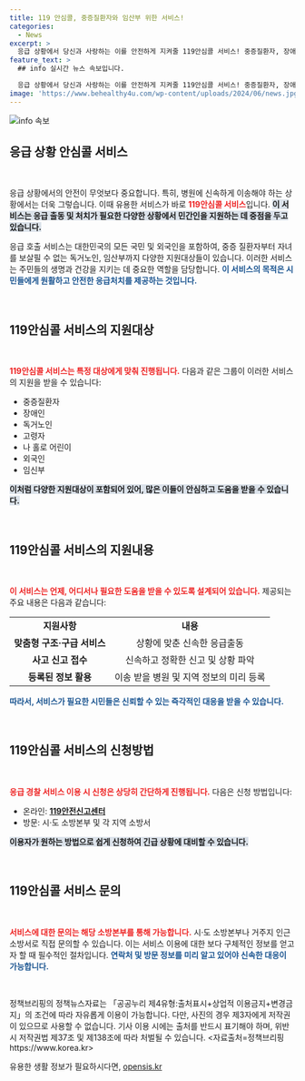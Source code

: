 ```yaml
---
title: 119 안심콜, 중증질환자와 임산부 위한 서비스!
categories:
  - News
excerpt: >
  응급 상황에서 당신과 사랑하는 이를 안전하게 지켜줄 119안심콜 서비스! 중증질환자, 장애인, 고령자 등 모든 국민이 대상이며, 언제 어디서든 맞춤형 구조·구급 서비스를 제공합니다. 지금 바로 신청하세요!
feature_text: >
  ## info 실시간 뉴스 속보입니다.

  응급 상황에서 당신과 사랑하는 이를 안전하게 지켜줄 119안심콜 서비스! 중증질환자, 장애인, 고령자 등 모든 국민이 대상이며, 언제 어디서든 맞춤형 구조·구급 서비스를 제공합니다. 지금 바로 신청하세요!
image: 'https://www.behealthy4u.com/wp-content/uploads/2024/06/news.jpg'
---
```


<p><img src="https://www.behealthy4u.com/wp-content/uploads/2024/06/news.jpg" alt="info 속보" /></p>

<h2 data-ke-size="size26">응급 상황 안심콜 서비스</h2>

<p data-ke-size="size16">&nbsp;</p>

<p>응급 상황에서의 안전이 무엇보다 중요합니다. 특히, 병원에 신속하게 이송해야 하는 상황에서는 더욱 그렇습니다. 이때 유용한 서비스가 바로 <b><span style="color: #ee2323;">119안심콜 서비스</span></b>입니다. <b><span style="background-color: #21538527;">이 서비스는 응급 출동 및 처치가 필요한 다양한 상황에서 민간인을 지원하는 데 중점을 두고 있습니다.</span></b> </p>

<p>응급 호출 서비스는 대한민국의 모든 국민 및 외국인을 포함하여, 중증 질환자부터 자녀를 보살필 수 없는 독거노인, 임산부까지 다양한 지원대상들이 있습니다. 이러한 서비스는 주민들의 생명과 건강을 지키는 데 중요한 역할을 담당합니다. <b><span style="color: #1a5490;">이 서비스의 목적은 시민들에게 원활하고 안전한 응급처치를 제공하는 것입니다.</span></b></p>

<p data-ke-size="size16">&nbsp;</p>

<h2 data-ke-size="size26">119안심콜 서비스의 지원대상</h2>

<p data-ke-size="size16">&nbsp;</p>

<p><b><span style="color: #ee2323;">119안심콜 서비스는 특정 대상에게 맞춰 진행됩니다.</span></b> 다음과 같은 그룹이 이러한 서비스의 지원을 받을 수 있습니다:</p>

<ul>
<li>중증질환자</li>
<li>장애인</li>
<li>독거노인</li>
<li>고령자</li>
<li>나 홀로 어린이</li>
<li>외국인</li>
<li>임신부</li>
</ul>

<p><b><span style="background-color: #21538527;">이처럼 다양한 지원대상이 포함되어 있어, 많은 이들이 안심하고 도움을 받을 수 있습니다.</span></b></p>

<p data-ke-size="size16">&nbsp;</p>

<h2 data-ke-size="size26">119안심콜 서비스의 지원내용</h2>

<p data-ke-size="size16">&nbsp;</p>

<p><b><span style="color: #ee2323;">이 서비스는 언제, 어디서나 필요한 도움을 받을 수 있도록 설계되어 있습니다.</span></b> 제공되는 주요 내용은 다음과 같습니다:</p>

<table style="width: 100%; border-collapse: collapse;">
<tr>
<td style="text-align: center; height: 17px;"><b>지원사항</b></td>
<td style="text-align: center; height: 17px;"><b>내용</b></td>
</tr>
<tr>
<td style="text-align: center; height: 17px;"><b>맞춤형 구조·구급 서비스</b></td>
<td style="text-align: center; height: 17px;">상황에 맞춘 신속한 응급출동</td>
</tr>
<tr>
<td style="text-align: center; height: 17px;"><b>사고 신고 접수</b></td>
<td style="text-align: center; height: 17px;">신속하고 정확한 신고 및 상황 파악</td>
</tr>
<tr>
<td style="text-align: center; height: 17px;"><b>등록된 정보 활용</b></td>
<td style="text-align: center; height: 17px;">이송 받을 병원 및 지역 정보의 미리 등록</td>
</tr>
</table>

<p><b><span style="color: #1a5490;">따라서, 서비스가 필요한 시민들은 신뢰할 수 있는 즉각적인 대응을 받을 수 있습니다.</span></b></p>

<p data-ke-size="size16">&nbsp;</p>

<h2 data-ke-size="size26">119안심콜 서비스의 신청방법</h2>

<p data-ke-size="size16">&nbsp;</p>

<p><b><span style="color: #ee2323;">응급 경찰 서비스 이용 시 신청은 상당히 간단하게 진행됩니다.</span></b> 다음은 신청 방법입니다:</p>

<ul>
<li>온라인: <b><a href="https://119.한국안전진흥협회.org">119안전신고센터</a></b></li>
<li>방문: 시·도 소방본부 및 각 지역 소방서</li>
</ul>

<p><b><span style="background-color: #21538527;">이용자가 원하는 방법으로 쉽게 신청하여 긴급 상황에 대비할 수 있습니다.</span></b></p>

<p data-ke-size="size16">&nbsp;</p>

<h2 data-ke-size="size26">119안심콜 서비스 문의</h2>

<p data-ke-size="size16">&nbsp;</p>

<p><b><span style="color: #ee2323;">서비스에 대한 문의는 해당 소방본부를 통해 가능합니다.</span></b> 시·도 소방본부나 거주지 인근 소방서로 직접 문의할 수 있습니다. 이는 서비스 이용에 대한 보다 구체적인 정보를 얻고자 할 때 필수적인 절차입니다. <b><span style="color: #1a5490;">연락처 및 방문 정보를 미리 알고 있어야 신속한 대응이 가능합니다.</span></b></p>

<p data-ke-size="size16">&nbsp;</p>

<p>정책브리핑의 정책뉴스자료는 「공공누리 제4유형:출처표시+상업적 이용금지+변경금지」의 조건에 따라 자유롭게 이용이 가능합니다. 다만, 사진의 경우 제3자에게 저작권이 있으므로 사용할 수 없습니다. 기사 이용 시에는 출처를 반드시 표기해야 하며, 위반 시 저작권법 제37조 및 제138조에 따라 처벌될 수 있습니다. &lt;자료출처=정책브리핑 https://www.korea.kr></p>
유용한 생활 정보가 필요하시다면, <a href="https://opensis.kr" rel="dofollow">opensis.kr</a>


